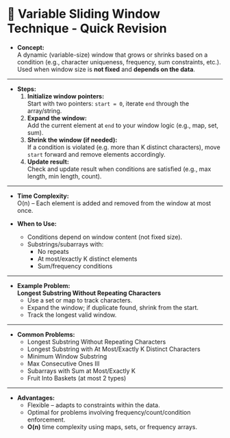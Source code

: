 # 🔄 Variable Sliding Window Technique - Quick Revision

- **Concept:**  
  A dynamic (variable-size) window that grows or shrinks based on a condition (e.g., character uniqueness, frequency, sum constraints, etc.).  
  Used when window size is **not fixed** and **depends on the data**.

---

- **Steps:**
  1. **Initialize window pointers:**  
     Start with two pointers: `start = 0`, iterate `end` through the array/string.
  2. **Expand the window:**  
     Add the current element at `end` to your window logic (e.g., map, set, sum).
  3. **Shrink the window (if needed):**  
     If a condition is violated (e.g. more than K distinct characters), move `start` forward and remove elements accordingly.
  4. **Update result:**  
     Check and update result when conditions are satisfied (e.g., max length, min length, count).

---

- **Time Complexity:**  
  O(n) – Each element is added and removed from the window at most once.

- **When to Use:**  
  - Conditions depend on window content (not fixed size).
  - Substrings/subarrays with:
    - No repeats
    - At most/exactly K distinct elements
    - Sum/frequency conditions

---

- **Example Problem:**  
  **Longest Substring Without Repeating Characters**  
  - Use a set or map to track characters.  
  - Expand the window; if duplicate found, shrink from the start.  
  - Track the longest valid window.

---

- **Common Problems:**
  - Longest Substring Without Repeating Characters
  - Longest Substring with At Most/Exactly K Distinct Characters
  - Minimum Window Substring
  - Max Consecutive Ones III
  - Subarrays with Sum at Most/Exactly K
  - Fruit Into Baskets (at most 2 types)

---

- **Advantages:**  
  - Flexible – adapts to constraints within the data.  
  - Optimal for problems involving frequency/count/condition enforcement.  
  - **O(n)** time complexity using maps, sets, or frequency arrays.
